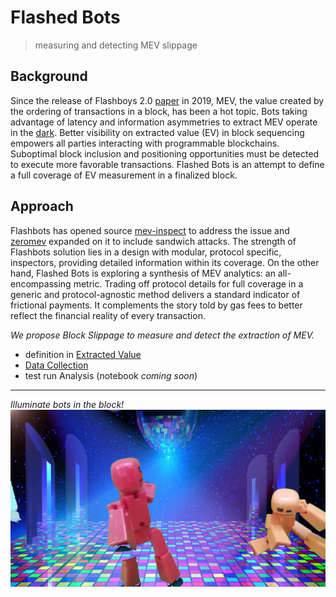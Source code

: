 # Flashed Bots

> measuring and detecting MEV slippage

## Background

Since the release of Flashboys 2.0 [paper](https://arxiv.org/pdf/1904.05234.pdf) in 2019, MEV, the value created by the ordering of transactions in a block, has been a hot topic. Bots taking advantage of latency and information asymmetries to extract MEV operate in the [dark](https://www.paradigm.xyz/2020/08/ethereum-is-a-dark-forest). Better visibility on extracted value (EV) in block sequencing empowers all parties interacting with programmable blockchains. Suboptimal block inclusion and positioning opportunities must be detected to execute more favorable transactions. Flashed Bots is an attempt to define a full coverage of EV measurement in a finalized block.

## Approach

Flashbots has opened source [mev-inspect](https://github.com/flashbots/mev-inspect-py) to address the issue and [zeromev](https://zeromev.org/) expanded on it to include sandwich attacks. The strength of Flashbots solution lies in a design with modular, protocol specific, inspectors, providing detailed information within its coverage. On the other hand, Flashed Bots is exploring a synthesis of MEV analytics: an all-encompassing metric. Trading off protocol details for full coverage in a generic and protocol-agnostic method delivers a standard indicator of frictional payments. It complements the story told by gas fees to better reflect the financial reality of every transaction.

*We propose Block Slippage to measure and detect the extraction of MEV.*

- definition in [Extracted Value](Extracted_Value.md)
- [Data Collection](Data_Collection.md)
- test run Analysis (notebook *coming soon*)

---

*Illuminate bots in the block!*
![](images/flashed_bots.jpeg)